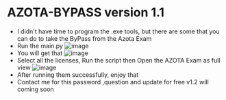 # AZOTA-BYPASS version 1.1
- I didn't have time to program the .exe tools, but there are some that you can do to take the ByPass from the Azota Exam
- Run the main.py
![image](https://github.com/user-attachments/assets/4573d6d1-93cc-4859-8ee7-eda35a1c2716)
- You will get that
![image](https://github.com/user-attachments/assets/389ac833-b0b2-4f92-b658-a5965255aa2f)
- Select all the licenses, Run the script then Open the AZOTA Exam as full view
![image](https://github.com/user-attachments/assets/e11f8e92-acb8-4aad-850f-98ba078f6f26)
- After running them successfully, enjoy that
- Contact me for this password ,question and update for free
v1.2 will coming soon
